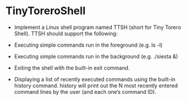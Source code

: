 # TinyToreroShell
- Implement a Linux shell program named TTSH (short for Tiny Torero Shell). TTSH should support the following:

- Executing simple commands run in the foreground (e.g. ls -l)

- Executing simple commands run in the background (e.g. ./siesta &)

- Exiting the shell with the built-in exit command.

- Displaying a list of recently executed commands using the built-in history command. history will print out the N most recently entered command lines by the user (and each one’s command ID).
